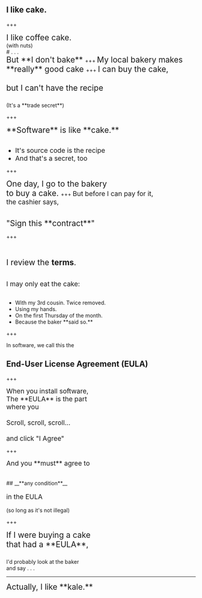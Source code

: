 ## I like **cake.**

+++

<span style = "font-size:150%">
I like coffee cake.<br>
</span>
(with nuts)
<br>
# .  .  .
<br>
<span style = "font-size:150%">
But **I don't bake**
</span>
+++

<span style="font-size:150%">
My local bakery makes <br>**really** good cake
</span>
+++

<span style="font-size:150%">
I can buy the cake,
<br><br>
but I can't have the recipe
<br><br>
</span>
(It's a **trade secret**)

+++

<span style="font-size:150%">
**Software** is like **cake.**
</span>
<br><br>
<ul class=" ">
<span style="font-size: 125%">
<li class="fragment li-nested-item" data-notes=" ">It's source code is the recipe</li>
<li class="fragment li-nested-item" data-notes=" ">And that's a secret, too</li>
</span>
</ul>

+++

<span style="font-size:150%">
One day, I go to the bakery<br>to buy a cake.
</span>
+++

<span style="font-size:125%">
But before I can pay for it,<br>
the cashier says,
</span>
<br><br><br>
<span style="font-size:150%">
"Sign this **contract**"
</span>

+++

<br><br>
<span style="font-size:150%">
I review the **terms**.
</span>
<br><br><br>
<span style = "font-size: 125%">
 I may only eat the cake:
 </span>
<br><br>

<ul class=" ">
<li class="fragment li-nested-item" data-notes=" ">With my 3rd cousin.  Twice removed.</li>
<li class="fragment li-nested-item" data-notes=" ">Using my hands.</li>
<li class="fragment li-nested-item" data-notes=" ">On the first Thursday of the month.</li>
<li class="fragment li-nested-item" data-notes=" ">Because the baker **said so.**</li>
</ul>

+++

In software, we call this the<br>
## End-User License Agreement (EULA)

+++

<span style="font-size:125%">
When you install software,<br>
The **EULA** is the part<br>
where you
<br><br>
<!--span style = "font-size: 150%"-->
Scroll, scroll, scroll...
<br><br>
and click "I Agree"
</span>

+++

<span style="font-size:125%">
And you **must** agree to
</span>
<br><br><br>
## __**any condition**__
<br><br>
<span style="font-size:125%">
in the EULA
</span>
<br><br>
(so long as it's not illegal)

+++

<span style="font-size:150%">
If I were buying a cake<br>
that had a **EULA**,
<br><br>
</span>
I'd probably look at the baker 
<br>
and say . . .

---

<span style = "font-size:150%">
Actually, I like **kale.**
</span>
